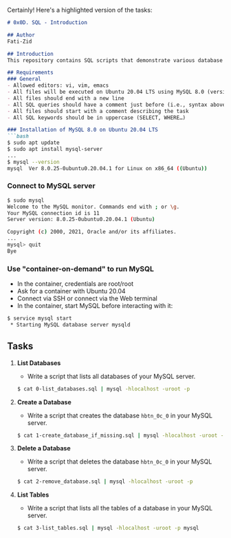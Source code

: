 Certainly! Here's a highlighted version of the tasks:

```markdown
# 0x0D. SQL - Introduction

## Author
Fati-Zid

## Introduction
This repository contains SQL scripts that demonstrate various database operations. The scripts are designed to be executed on Ubuntu 20.04 LTS using MySQL 8.0 (version 8.0.25). The tasks cover fundamental SQL operations, such as creating and deleting databases, listing tables, and performing CRUD operations on tables.

## Requirements
### General
- Allowed editors: vi, vim, emacs
- All files will be executed on Ubuntu 20.04 LTS using MySQL 8.0 (version 8.0.25)
- All files should end with a new line
- All SQL queries should have a comment just before (i.e., syntax above)
- All files should start with a comment describing the task
- All SQL keywords should be in uppercase (SELECT, WHERE…)

### Installation of MySQL 8.0 on Ubuntu 20.04 LTS
```bash
$ sudo apt update
$ sudo apt install mysql-server
...
$ mysql --version
mysql  Ver 8.0.25-0ubuntu0.20.04.1 for Linux on x86_64 ((Ubuntu))
```

### Connect to MySQL server
```bash
$ sudo mysql
Welcome to the MySQL monitor. Commands end with ; or \g.
Your MySQL connection id is 11
Server version: 8.0.25-0ubuntu0.20.04.1 (Ubuntu)

Copyright (c) 2000, 2021, Oracle and/or its affiliates.
...
mysql> quit
Bye
```

### Use "container-on-demand" to run MySQL
- In the container, credentials are root/root
- Ask for a container with Ubuntu 20.04
- Connect via SSH or connect via the Web terminal
- In the container, start MySQL before interacting with it:
```bash
$ service mysql start
 * Starting MySQL database server mysqld
```

## Tasks
1. **List Databases**
   - Write a script that lists all databases of your MySQL server.
   ```bash
   $ cat 0-list_databases.sql | mysql -hlocalhost -uroot -p
   ```

2. **Create a Database**
   - Write a script that creates the database `hbtn_0c_0` in your MySQL server.
   ```bash
   $ cat 1-create_database_if_missing.sql | mysql -hlocalhost -uroot -p
   ```

3. **Delete a Database**
   - Write a script that deletes the database `hbtn_0c_0` in your MySQL server.
   ```bash
   $ cat 2-remove_database.sql | mysql -hlocalhost -uroot -p
   ```

4. **List Tables**
   - Write a script that lists all the tables of a database in your MySQL server.
   ```bash
   $ cat 3-list_tables.sql | mysql -hlocalhost -uroot -p mysql
   ```
   <!-- Additional tasks are omitted for brevity -->
```
